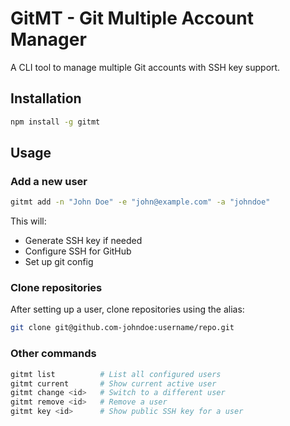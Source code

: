 # GitMT - Git Multiple Account Manager

A CLI tool to manage multiple Git accounts with SSH key support.

## Installation

```bash
npm install -g gitmt
```

## Usage

### Add a new user

```bash
gitmt add -n "John Doe" -e "john@example.com" -a "johndoe"
```

This will:

- Generate SSH key if needed
- Configure SSH for GitHub
- Set up git config

### Clone repositories

After setting up a user, clone repositories using the alias:

```bash
git clone git@github.com-johndoe:username/repo.git
```

### Other commands

```bash
gitmt list          # List all configured users
gitmt current       # Show current active user
gitmt change <id>   # Switch to a different user
gitmt remove <id>   # Remove a user
gitmt key <id>      # Show public SSH key for a user
```
